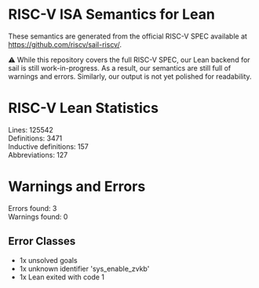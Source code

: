 # RISC-V ISA Semantics for Lean

These semantics are generated from the official RISC-V SPEC available at
https://github.com/riscv/sail-riscv/.

⚠️ While this repository covers the full RISC-V SPEC, our Lean backend for sail
is still work-in-progress. As a result, our semantics are still full of warnings
and errors. Similarly, our output is not yet polished for readability.
# RISC-V Lean Statistics

Lines: 125542  
Definitions: 3471  
Inductive definitions: 157  
Abbreviations: 127  

# Warnings and Errors

Errors found: 3  
Warnings found: 0  

## Error Classes

- 1x unsolved goals
- 1x unknown identifier 'sys_enable_zvkb'
- 1x Lean exited with code 1
